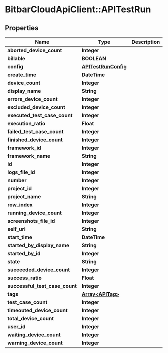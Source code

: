 # BitbarCloudApiClient::APITestRun

## Properties
Name | Type | Description | Notes
------------ | ------------- | ------------- | -------------
**aborted_device_count** | **Integer** |  | [optional] 
**billable** | **BOOLEAN** |  | [optional] 
**config** | [**APITestRunConfig**](APITestRunConfig.md) |  | [optional] 
**create_time** | **DateTime** |  | [optional] 
**device_count** | **Integer** |  | [optional] 
**display_name** | **String** |  | [optional] 
**errors_device_count** | **Integer** |  | [optional] 
**excluded_device_count** | **Integer** |  | [optional] 
**executed_test_case_count** | **Integer** |  | [optional] 
**execution_ratio** | **Float** |  | [optional] 
**failed_test_case_count** | **Integer** |  | [optional] 
**finished_device_count** | **Integer** |  | [optional] 
**framework_id** | **Integer** |  | [optional] 
**framework_name** | **String** |  | [optional] 
**id** | **Integer** |  | [optional] 
**logs_file_id** | **Integer** |  | [optional] 
**number** | **Integer** |  | [optional] 
**project_id** | **Integer** |  | [optional] 
**project_name** | **String** |  | [optional] 
**row_index** | **Integer** |  | [optional] 
**running_device_count** | **Integer** |  | [optional] 
**screenshots_file_id** | **Integer** |  | [optional] 
**self_uri** | **String** |  | [optional] 
**start_time** | **DateTime** |  | [optional] 
**started_by_display_name** | **String** |  | [optional] 
**started_by_id** | **Integer** |  | [optional] 
**state** | **String** |  | [optional] 
**succeeded_device_count** | **Integer** |  | [optional] 
**success_ratio** | **Float** |  | [optional] 
**successful_test_case_count** | **Integer** |  | [optional] 
**tags** | [**Array&lt;APITag&gt;**](APITag.md) |  | [optional] 
**test_case_count** | **Integer** |  | [optional] 
**timeouted_device_count** | **Integer** |  | [optional] 
**total_device_count** | **Integer** |  | [optional] 
**user_id** | **Integer** |  | [optional] 
**waiting_device_count** | **Integer** |  | [optional] 
**warning_device_count** | **Integer** |  | [optional] 


